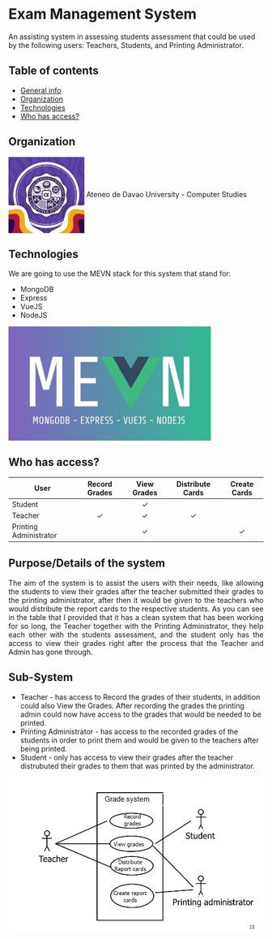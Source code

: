 # Exam Management System
An assisting system in assessing students assessment that could be used by the following users: Teachers, Students, and Printing Administrator.

## Table of contents
* [General info](#exam-management-system)
* [Organization](#organization)
* [Technologies](#technologies)
* [Who has access?](#who-has-access)

## Organization
<img src="images/AdDU CS.jpg" align="center" width="150px" height="auto" /> Ateneo de Davao University - Computer Studies

## Technologies
We are going to use the MEVN stack for this system that stand for: 
* MongoDB 
* Express 
* VueJS
* NodeJS

<img src="images/mevn.jpg" align="center" width="400px" height="auto" />

## Who has access?
| User                   | Record Grades | View Grades  | Distribute Cards | Create Cards |
| -----------------------|:-------------:|:------------:|:----------------:|:------------:|
| Student                | |✓| | |
| Teacher                |✓|✓|✓| |
| Printing Administrator | |✓| |✓|

## Purpose/Details of the system
<p align="justify">
The aim of the system is to assist the users with their needs, like allowing the students to view their grades after the teacher submitted their grades to the printing administrator, after then it would be given to the teachers who would distribute the report cards to the respective students. As you can see in the table that I provided that it has a clean system that has been working for so long, the Teacher together with the Printing Administrator, they help each other with the students assessment, and the student only has the access to view their grades right after the process that the Teacher and Admin has gone through.
</p>

## Sub-System
* Teacher - has access to Record the grades of their students, in addition could also View the Grades. After recording the grades the printing admin could now have access to the grades that would be needed to be printed.
* Printing Administrator - has access to the recorded grades of the students in order to print them and would be given to the teachers after being printed.
* Student - only has access to view their grades after the teacher distrubuted their grades to them that was printed by the administrator.

<img src="images/system.jpg" align="center" width="1000px" height="auto" />
